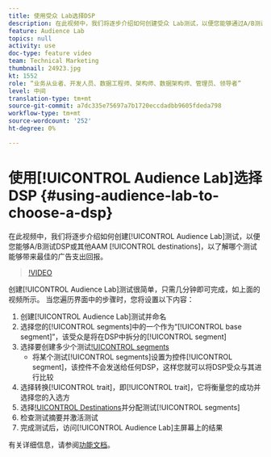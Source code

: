 ```yaml
---
title: 使用受众 Lab选择DSP
description: 在此视频中，我们将逐步介绍如何创建受众 Lab测试，以便您能够通过A/B测试DSP或其他AAM目标，了解哪个目标可以带来最佳广告支出回报。
feature: Audience Lab
topics: null
activity: use
doc-type: feature video
team: Technical Marketing
thumbnail: 24923.jpg
kt: 1552
role: “业务从业者、开发人员、数据工程师、架构师、数据架构师、管理员、领导者”
level: 中间
translation-type: tm+mt
source-git-commit: a7dc335e75697a7b1720eccdadbb9605fdeda798
workflow-type: tm+mt
source-wordcount: '252'
ht-degree: 0%

---
```



# 使用[!UICONTROL Audience Lab]选择DSP {#using-audience-lab-to-choose-a-dsp}

在此视频中，我们将逐步介绍如何创建[!UICONTROL Audience Lab]测试，以便您能够A/B测试DSP或其他AAM [!UICONTROL destinations]，以了解哪个测试能够带来最佳的广告支出回报。

>[!VIDEO](https://video.tv.adobe.com/v/24923/?quality=12)

创建[!UICONTROL Audience Lab]测试很简单，只需几分钟即可完成，如上面的视频所示。 当您遍历界面中的步骤时，您将设置以下内容：

1. 创建[!UICONTROL Audience Lab]测试并命名
1. 选择您的[!UICONTROL segments]中的一个作为“[!UICONTROL base segment]”，该受众是将在DSP中拆分的[!UICONTROL segment]
1. 选择要创建多少个测试[!UICONTROL segments](要测试多少个DSP?)
   * 将某个测试[!UICONTROL segments]设置为控件[!UICONTROL segment]，该控件不会发送给任何DSP，这样您就可以将DSP受众与其进行比较
1. 选择转换[!UICONTROL trait]，即[!UICONTROL trait]，它将衡量您的成功并选择您的入选方
1. 选择[!UICONTROL Destinations](即DSP)并分配测试[!UICONTROL segments]
1. 检查测试摘要并激活测试
1. 完成测试后，访问[!UICONTROL Audience Lab]主屏幕上的结果

有关详细信息，请参阅[功能文档](https://marketing.adobe.com/resources/help/en_US/aam/audience-lab.html)。